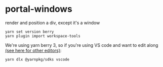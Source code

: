 # portal-windows
render and position a div, except it's a window

```
yarn set version berry
yarn plugin import workspace-tools
```

We're using yarn berry 3, so if you're using VS code and want to edit along [(see here for other editors)](https://yarnpkg.com/getting-started/editor-sdks):

```
yarn dlx @yarnpkg/sdks vscode
```